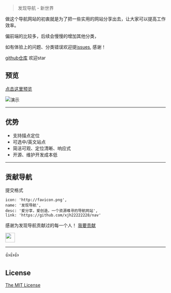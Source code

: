 
> 发现导航 - 新世界


做这个导航网站的初衷就是为了把一些实用的网站分享出去，让大家可以提高工作效率。

偏前端的比较多，后续会慢慢的增加其他分类，

如有体验上的问题、分类错误欢迎提[issues](https://github.com/xjh22222228/nav/issues), 感谢！


[github仓库](https://github.com/xjh22222228/nav) 欢迎star


## 预览
[点击这里预览](https://xjh22222228.github.io/nav/index.html)



![演示](https://raw.githubusercontent.com/xjh22222228/nav/master/images/demo.gif)



----


## 优势
- 支持描点定位
- 可选中/英文站点
- 简洁可观、定位清晰、响应式
- 开源、维护开发成本低



----

## 贡献导航
提交格式
```
icon: 'http://favicon.png',
name: '发现导航',
desc: '爱分享，爱创造，一个资源难寻的导航网站',
link: 'https://github.com/xjh22222228/nav'
```



感谢为发现导航贡献过的每一个人！ [我要贡献](https://github.com/xjh22222228/nav/issues) 

<a href="https://github.com/YutHelloWorld">
    <img src="https://avatars1.githubusercontent.com/u/20860159?s=460&v=4" width="30px" height="30px" />
</a>




----

👍👍👍


## License
[The MIT License](https://opensource.org/licenses/MIT)


